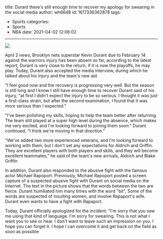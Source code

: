 title: Durant  there's still enough time to recover my apology for swearing in the social media
author: wh6648
id: 1617336362878
tags: 
- Sports
categories: 
- Sports
- NBA
date: 2021-04-02 12:06:02
---
![](https://p2.itc.cn/images01/20210402/da10952496994c67bbbe341254bb6aca.png)


April 2 news, Brooklyn nets superstar Kevin Durant due to February 14 against the warriors injury has been absent so far, according to the latest report, Durant is very close to the return, if it is now the playoffs, he may play. Today, Durant also accepted the media interview, during which he talked about his injury and the team's new aid.

"I feel good now and the recovery is progressing very well. But the season is still long and I know I still have enough time to recover Durant said of his injury, "at first I didn't expect the injury to be so serious. I thought it was just a first-class strain, but after the second examination, I found that it was more serious than I expected."

"I've been polishing my skills, hoping to help the team better after returning. The team still played at a super high level during the absence, which makes me very excited, and I'm looking forward to joining them soon." Durant continued, "I think we're moving in that direction."

"We've added two more experienced veterans, and I'm looking forward to working with them, but I don't set any expectations for Aldrich and Griffin. They are excellent players with both players and skills, and they will become excellent teammates," he said of the team's new arrivals, Aldrich and Blake Griffin

In addition, Durant also responded to the abusive fight with the famous actor Michael Rapoport. Previously, Michael Rapoport posted a screen capture of a suspected abusive fight with Durant on social media on the Internet. The text in the picture shows that the words between the two are fierce. Durant humiliated him many times with the word "bit", Some of the words are suspected of insulting women, and involve Rapaport's wife. Durant even wants to have a fight with Rapaport.

Today, Durant officially apologized for the incident: "I'm sorry that you saw me using that kind of language. I'm sorry for swearing. This is not what I want you to see or hear. I don't want to leave such an impression on you. I hope you can forget it. I hope I can overcome it and get back on the field as soon as possible

